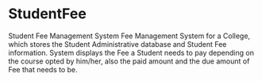 # StudentFee
Student Fee Management System
Fee Management System for a College, which stores the Student Administrative database and Student Fee information. System displays the Fee a Student needs to pay depending on the course opted by him/her, also the paid amount and the due amount of Fee that needs to be.
